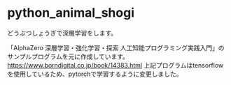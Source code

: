 # python_animal_shogi
どうぶつしょうぎで深層学習をします。

「AlphaZero 深層学習・強化学習・探索 人工知能プログラミング実践入門」のサンプルプログラムを元に作成しています。
https://www.borndigital.co.jp/book/14383.html
上記プログラムはtensorflowを使用しているため、pytorchで学習するように変更しました。

